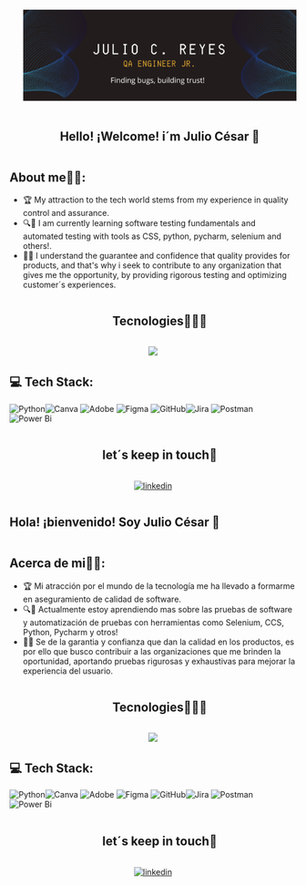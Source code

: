 <ul align="center">

### ![Julio C. Reyes Tr.](https://raw.githubusercontent.com/JulioneQA/JulioneQA/abfd1581475ecd2cbabd8a6b9be4eed3288c9d35/Banner%20QA%20ENGINNER%20JR.%202.png)

  </ul>

<!--h2 without bottom border-->
<div id="user-content-toc">
 
  <ul align="center">
    <summary><h2 style="display: inline-block">Hello! ¡Welcome! i´m Julio César 👋</h2></summary>
  </ul>
</div>

## About me👨‍💼:

- 🏆 My attraction to the tech world stems from my experience in quality control and assurance.
- 🔍🐛 I am currently learning software testing fundamentals and automated testing with tools as CSS, python, pycharm, selenium and others!.
- 📝💯 I understand the guarantee and confidence that quality provides for products, and that's why i seek to contribute to any organization that gives me the opportunity, by providing rigorous testing and optimizing customer´s experiences.


<!--h1 without bottom border-->
<div id="user-content-toc">
  <ul align="center">
    <summary><h2 style="display: inline-block">Tecnologies👩🏻‍💻</h2></summary>
  </ul>
</div>
<!--tech stack icons-->
<p align="center">
  <a href="https://skillicons.dev">
    <img src="https://skillicons.dev/icons?i=gmail,discord,github,html,postman"/>
  </a>
</p>

## 💻 Tech Stack:
![Python](https://img.shields.io/badge/python-3670A0?style=for-the-badge&logo=python&logoColor=ffdd54)![Canva](https://img.shields.io/badge/Canva-%2300C4CC.svg?style=for-the-badge&logo=Canva&logoColor=white) ![Adobe](https://img.shields.io/badge/adobe-%23FF0000.svg?style=for-the-badge&logo=adobe&logoColor=white) ![Figma](https://img.shields.io/badge/figma-%23F24E1E.svg?style=for-the-badge&logo=figma&logoColor=white) ![GitHub](https://img.shields.io/badge/github-%23121011.svg?style=for-the-badge&logo=github&logoColor=white)![Jira](https://img.shields.io/badge/jira-%230A0FFF.svg?style=for-the-badge&logo=jira&logoColor=white) ![Postman](https://img.shields.io/badge/Postman-FF6C37?style=for-the-badge&logo=postman&logoColor=white) ![Power Bi](https://img.shields.io/badge/power_bi-F2C811?style=for-the-badge&logo=powerbi&logoColor=black)

<!-- Connect with me -->
<!--h2 without bottom border-->
<div id="user-content-toc">
  <ul align="center">
    <summary><h2 style="display: inline-block">let´s keep in touch🤝</h2></summary>
    
   </ul>
</div>
<p align="center">
<a href="https://www.linkedin.com/in/julio-cesar-reyes-triana/" target="blank"><img align="center" src="https://user-images.githubusercontent.com/88904952/234979284-68c11d7f-1acc-4f0c-ac78-044e1037d7b0.png" alt="linkedin" height="50" width="50" /></a>

<summary><h2 style="display: inline-block">Hola! ¡bienvenido! Soy Julio César 👋</h2></summary>
  </ul>
</div>

## Acerca de mi👨‍💼:

- 🏆 Mi atracción por el mundo de la tecnología me ha llevado a formarme en aseguramiento de calidad de software.
- 🔍🐛 Actualmente estoy aprendiendo mas sobre las pruebas de software y automatización de pruebas con herramientas como Selenium, CCS, Python, Pycharm y otros!
- 📝💯 Se de la garantia y confianza que dan la calidad en los productos, es por ello que busco contribuir a las organizaciones que me brinden la oportunidad, aportando pruebas rigurosas y exhaustivas para mejorar la experiencia del usuario.

<!--h1 without bottom border-->
<div id="user-content-toc">
  <ul align="center">
    <summary><h2 style="display: inline-block">Tecnologies👩🏻‍💻</h2></summary>
  </ul>
</div>
<!--tech stack icons-->
<p align="center">
  <a href="https://skillicons.dev">
    <img src="https://skillicons.dev/icons?i=gmail,discord,github,html,postman"/>
  </a>
</p>

## 💻 Tech Stack:
![Python](https://img.shields.io/badge/python-3670A0?style=for-the-badge&logo=python&logoColor=ffdd54)![Canva](https://img.shields.io/badge/Canva-%2300C4CC.svg?style=for-the-badge&logo=Canva&logoColor=white) ![Adobe](https://img.shields.io/badge/adobe-%23FF0000.svg?style=for-the-badge&logo=adobe&logoColor=white) ![Figma](https://img.shields.io/badge/figma-%23F24E1E.svg?style=for-the-badge&logo=figma&logoColor=white) ![GitHub](https://img.shields.io/badge/github-%23121011.svg?style=for-the-badge&logo=github&logoColor=white)![Jira](https://img.shields.io/badge/jira-%230A0FFF.svg?style=for-the-badge&logo=jira&logoColor=white) ![Postman](https://img.shields.io/badge/Postman-FF6C37?style=for-the-badge&logo=postman&logoColor=white) ![Power Bi](https://img.shields.io/badge/power_bi-F2C811?style=for-the-badge&logo=powerbi&logoColor=black)

<!-- Connect with me -->
<!--h2 without bottom border-->
<div id="user-content-toc">
  <ul align="center">
    <summary><h2 style="display: inline-block">let´s keep in touch🤝</h2></summary>
  
   </ul>
</div>
<p align="center">
<a href="https://www.linkedin.com/in/julio-cesar-reyes-triana/" target="blank"><img align="center" src="https://user-images.githubusercontent.com/88904952/234979284-68c11d7f-1acc-4f0c-ac78-044e1037d7b0.png" alt="linkedin" height="50" width="50" /></a>

<!--
**JulioneQA/JulioneQA** is a ✨ _special_ ✨ repository because its `README.md` (this file) appears on your GitHub profile.
